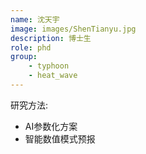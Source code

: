 ```yaml
---
name: 沈天宇
image: images/ShenTianyu.jpg
description: 博士生
role: phd
group: 
    - typhoon
    - heat_wave
---
```


研究方法: 
* AI参数化方案
* 智能数值模式预报